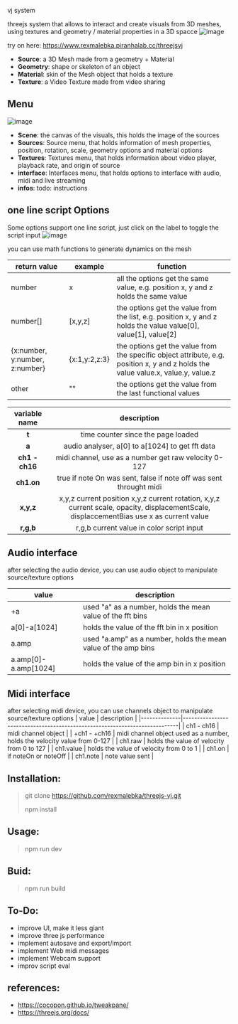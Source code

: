  vj system

threejs system that allows to interact and create visuals from 3D meshes, using textures and geometry / material properties in a 3D spacce
![image](https://user-images.githubusercontent.com/17996715/154858972-c5a08bfd-0861-40d7-a9d4-2e2c8f942d65.png)

try on here: https://www.rexmalebka.piranhalab.cc/threejsvj

- **Source**: a 3D Mesh made from a geometry + Material
- **Geometry**: shape or skeleton of an object
- **Material**: skin of the Mesh object that holds a texture
- **Texture**: a Video Texture made from video sharing

Menu
---
![image](https://user-images.githubusercontent.com/17996715/154859162-b75c0ce8-92ad-47e3-8845-e28dc594cab0.png)

- **Scene**: the canvas of the visuals, this holds the image of the sources
- **Sources**: Source menu, that holds information of mesh properties, position, rotation, scale, geometry options and material options
- **Textures**: Textures menu, that holds information about video player, playback rate, and origin of source
- **interface**: Interfaces menu, that holds options to interface with audio, midi and live streaming
- **infos**: todo: instructions


one line script Options
---

Some options support one line script, just click on the label to toggle the script input
![image](https://user-images.githubusercontent.com/17996715/154859409-f0655333-5035-4295-972b-9d65cc7e05a9.png)

you can use math functions to generate dynamics on the mesh

| return value                   | example       | function                                                                                                                         |
|--------------------------------|---------------|----------------------------------------------------------------------------------------------------------------------------------|
| number                         | x             | all the options get the same value, e.g. position x, y and z holds the same value                                                |
| number[]                       | [x,y,z]       | the options get the value from the list, e.g. position x, y and z holds the value value[0], value[1], value[2]                   |
| {x:number, y:number, z:number} | {x:1,y:2,z:3} | the options get the value from the specific object attribute, e.g. position x, y and z holds the value value.x, value.y, value.z |
| other                          | ""            | the options get the value from the last functional values                                                                        |


|  variable name |                                                                description                                                               |
|:--------------:|:----------------------------------------------------------------------------------------------------------------------------------------:|
|      **t**     | time counter since the page loaded                                                                                                       |
|      **a**     | audio analyser, a[0] to a[1024] to get fft data                                                                                          |
| **ch1 - ch16** | midi channel, use as a number get raw velocity 0-127                                                                                     |
|   **ch1.on**   | true if note On was sent, false if note off was sent throught midi                                                                       |
|    **x,y,z**   | x,y,z current position x,y,z current rotation, x,y,z current scale, opacity, displacementScale, displaccementBias use x as current value |
|    **r,g,b**   | r,g,b current value in color script input                                                                                                |



Audio interface
---
after selecting the audio device, you can use audio object to manipulate source/texture options

| value                | description                                                    |
|----------------------|----------------------------------------------------------------|
| +a                   | used "a" as a number, holds the mean value of the fft bins     |
| a[0]-a[1024]         | holds the value of the fft bin in  x position                  |
| a.amp                | used "a.amp" as a number, holds the mean value of the amp bins |
| a.amp[0]-a.amp[1024] | holds the value of the amp bin in x position                   |


Midi interface 
---

after selecting midi device,  you can use channels object to manipulate source/texture options
| value        | description                                                                |
|--------------|----------------------------------------------------------------------------|
| ch1 - ch16   | midi channel object                                                        |
| +ch1 - +ch16 | midi channel  object used as a number, holds the velocity value from 0-127 |
| ch1.raw      | holds the value of velocity from 0 to 127                                  |
| ch1.value    | holds the value of velocity from 0 to 1                                    |
| ch1.on       | if noteOn or noteOff                                                       |
| ch1.note     | note value sent                                                            |



Installation:
---
> git clone https://github.com/rexmalebka/threejs-vj.git
> 
> npm install

Usage:
---

> npm run dev

Buid:
---
> npm run build


To-Do:
---
- improve UI, make it less giant
- improve three js performance
- implement autosave and export/import
- implement Web midi messages
- implement Webcam support
- improv script eval


references:
---
- https://cocopon.github.io/tweakpane/
- https://threejs.org/docs/

